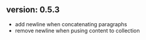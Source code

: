 ## version: 0.5.3
  * add newline when concatenating paragraphs
  * remove newline when pusing content to collection

